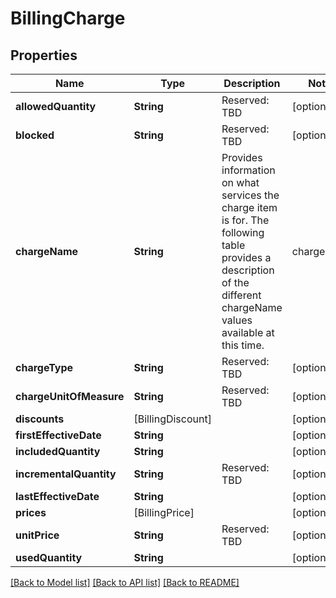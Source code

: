 # BillingCharge

## Properties
Name | Type | Description | Notes
------------ | ------------- | ------------- | -------------
**allowedQuantity** | **String** | Reserved: TBD | [optional] 
**blocked** | **String** | Reserved: TBD | [optional] 
**chargeName** | **String** | Provides information on what services the charge item is for.  The following table provides a description of the different chargeName values available at this time.  | chargeName | Description | | --- | --- | | id_check | ID Check Charge | | in_person_signing | In Person Signing charge | | envelopes Included | Sent Envelopes for the account | | age_verify | Age verification check | | ofac | OFAC Check | | id_confirm | ID confirmation check | | student_authentication | STAN PIN authentication check | | wet_sign_fax | Pages for returning signed documents by fax | | attachment_fax | Pages for returning attachments by fax | | phone_authentication | Phone authentication charge | | powerforms | PowerForm envelopes sent | | signer_payments | Payment processing charge | | outbound_fax | Send by fax charge | | bulk_recipient_envelopes | Bulk Recipient Envelopes sent | | sms_authentications | SMS authentication charge | | saml_authentications | SAML authentication charge | | express_signer_certificate | DocuSign Express Certificate charge | | personal_signer_certificate | Personal Signer Certificate charge | | safe_certificate | SAFE BioPharma Signer Certificate charge | | seats | Included active seats charge | | open_trust_certificate | OpenTrust Signer Certificate charge | | [optional] 
**chargeType** | **String** | Reserved: TBD | [optional] 
**chargeUnitOfMeasure** | **String** | Reserved: TBD | [optional] 
**discounts** | [BillingDiscount] |  | [optional] 
**firstEffectiveDate** | **String** |  | [optional] 
**includedQuantity** | **String** |  | [optional] 
**incrementalQuantity** | **String** | Reserved: TBD | [optional] 
**lastEffectiveDate** | **String** |  | [optional] 
**prices** | [BillingPrice] |  | [optional] 
**unitPrice** | **String** | Reserved: TBD | [optional] 
**usedQuantity** | **String** |  | [optional] 

[[Back to Model list]](../README.md#documentation-for-models) [[Back to API list]](../README.md#documentation-for-api-endpoints) [[Back to README]](../README.md)



